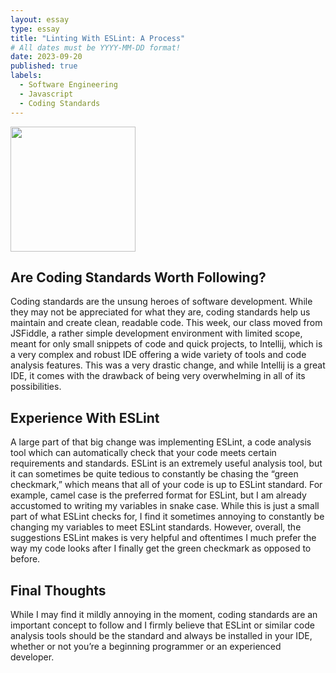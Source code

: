 ```yaml
---
layout: essay
type: essay
title: "Linting With ESLint: A Process"
# All dates must be YYYY-MM-DD format!
date: 2023-09-20
published: true
labels:
  - Software Engineering
  - Javascript
  - Coding Standards
---
```


<img width="200px" class="rounded float-start pe-4" src="../img/java.png">

## Are Coding Standards Worth Following?

Coding standards are the unsung heroes of software development. While they may not be appreciated for what they are, coding standards help us maintain and create clean, readable code. This week, our class moved from JSFiddle, a rather simple development environment with limited scope, meant for only small snippets of code and quick projects, to Intellij, which is a very complex and robust IDE offering a wide variety of tools and code analysis features. This was a very drastic change, and while Intellij is a great IDE, it comes with the drawback of being very overwhelming in all of its possibilities. 

## Experience With ESLint

A large part of that big change was implementing ESLint, a code analysis tool which can automatically check that your code meets certain requirements and standards. ESLint is an extremely useful analysis tool, but it can sometimes be quite tedious to constantly be chasing the “green checkmark,” which means that all of your code is up to ESLint standard. For example, camel case is the preferred format for ESLint, but I am already accustomed to writing my variables in snake case. While this is just a small part of what ESLint checks for, I find it sometimes annoying to constantly be changing my variables to meet ESLint standards. However, overall, the suggestions ESLint makes is very helpful and oftentimes I much prefer the way my code looks after I finally get the green checkmark as opposed to before. 

## Final Thoughts

While I may find it mildly annoying in the moment, coding standards are an important concept to follow and I firmly believe that ESLint or similar code analysis tools should be the standard and always be installed in your IDE, whether or not you’re a beginning programmer or an experienced developer.
